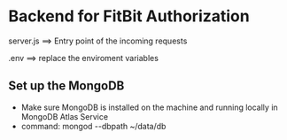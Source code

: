 # Backend for FitBit Authorization

server.js ==> Entry point of the incoming requests

.env ==> replace the enviroment variables 

## Set up the MongoDB 
- Make sure MongoDB is installed on the machine and running locally in MongoDB Atlas Service
- command: mongod --dbpath ~/data/db


